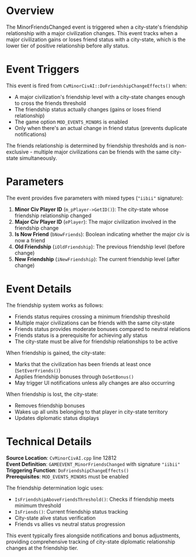 # Overview

The MinorFriendsChanged event is triggered when a city-state's friendship relationship with a major civilization changes. This event tracks when a major civilization gains or loses friend status with a city-state, which is the lower tier of positive relationship before ally status.

# Event Triggers

This event is fired from `CvMinorCivAI::DoFriendshipChangeEffects()` when:
- A major civilization's friendship level with a city-state changes enough to cross the friends threshold
- The friendship status actually changes (gains or loses friend relationship)  
- The game option `MOD_EVENTS_MINORS` is enabled
- Only when there's an actual change in friend status (prevents duplicate notifications)

The friends relationship is determined by friendship thresholds and is non-exclusive - multiple major civilizations can be friends with the same city-state simultaneously.

# Parameters

The event provides five parameters with mixed types (`"iibii"` signature):

1. **Minor Civ Player ID** (`m_pPlayer->GetID()`): The city-state whose friendship relationship changed
2. **Major Civ Player ID** (`ePlayer`): The major civilization involved in the friendship change
3. **Is Now Friend** (`bNowFriends`): Boolean indicating whether the major civ is now a friend
4. **Old Friendship** (`iOldFriendship`): The previous friendship level (before change)
5. **New Friendship** (`iNewFriendship`): The current friendship level (after change)

# Event Details

The friendship system works as follows:
- Friends status requires crossing a minimum friendship threshold
- Multiple major civilizations can be friends with the same city-state
- Friends status provides moderate bonuses compared to neutral relations
- Friends status is a prerequisite for achieving ally status
- The city-state must be alive for friendship relationships to be active

When friendship is gained, the city-state:
- Marks that the civilization has been friends at least once (`SetEverFriends()`)
- Applies friendship bonuses through `DoSetBonus()`
- May trigger UI notifications unless ally changes are also occurring

When friendship is lost, the city-state:
- Removes friendship bonuses
- Wakes up all units belonging to that player in city-state territory
- Updates diplomatic status displays

# Technical Details

**Source Location**: `CvMinorCivAI.cpp` line 12812  
**Event Definition**: `GAMEEVENT_MinorFriendsChanged` with signature `"iibii"`  
**Triggering Function**: `DoFriendshipChangeEffects()`  
**Prerequisites**: `MOD_EVENTS_MINORS` must be enabled  

The friendship determination logic uses:
- `IsFriendshipAboveFriendsThreshold()`: Checks if friendship meets minimum threshold
- `IsFriends()`: Current friendship status tracking
- City-state alive status verification
- Friends vs allies vs neutral status progression

This event typically fires alongside notifications and bonus adjustments, providing comprehensive tracking of city-state diplomatic relationship changes at the friendship tier.